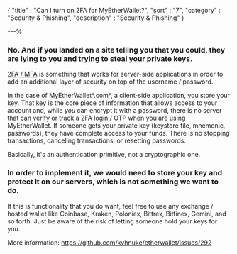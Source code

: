 {
"title"       : "Can I turn on 2FA for MyEtherWallet?",
"sort"        : "7",
"category"    : "Security & Phishing",
"description" : "Security & Phishing"
}

---%
### No. And if you landed on a site telling you that you could, they are lying to you and trying to steal your private keys.

[2FA / MFA](https://en.wikipedia.org/wiki/Multi-factor_authentication) is something that works for server-side applications in order to add an additional layer of security on top of the username / password.

In the case of MyEtherWallet*.com*, a client-side application, you store your key.  That key is the core piece of information that allows access to your account and, while *you* can encrypt it with a password, there is no server that can verify or track a 2FA login / [OTP](https://en.wikipedia.org/wiki/One-time_password) when you are using MyEtherWallet. If someone gets your private key (keystore file, mnemonic, passwords), they have complete access to your funds. There is no stopping transactions, canceling transactions, or resetting passwords.

Basically, it's an authentication primitive, not a cryptographic one.

### In order to implement it, we would need to store your key and protect it on our servers, which is not something we want to do.

If this is functionality that you do want, feel free to use any exchange / hosted wallet like Coinbase, Kraken, Poloniex, Bittrex, Bitfinex, Gemini, and so forth. Just be aware of the risk of letting someone hold your keys for you.

More information: https://github.com/kvhnuke/etherwallet/issues/292
